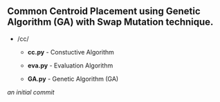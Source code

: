 ## Common Centroid Placement using Genetic Algorithm (GA) with Swap Mutation technique. 

* /cc/

    * **cc.py** - Constuctive Algorithm 

    * **eva.py** - Evaluation Algorithm 
    
    * **GA.py** - Genetic Algorithm (GA)

*an initial commit*



